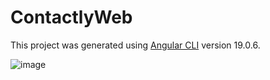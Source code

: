 # ContactlyWeb

This project was generated using [Angular CLI](https://github.com/angular/angular-cli) version 19.0.6.


![image](https://github.com/user-attachments/assets/fc85e382-7806-46f9-bb73-0e6a2d07e3d1)
